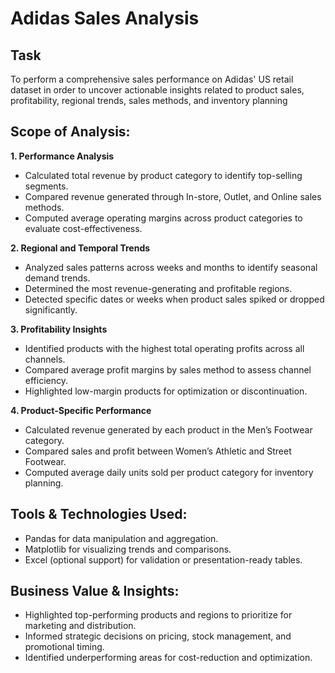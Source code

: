 # Adidas Sales Analysis
## Task
To perform a comprehensive sales performance on Adidas' US retail dataset in order to uncover actionable insights related to product sales, profitability, regional trends, sales methods, and inventory planning

## Scope of Analysis:
**1. Performance Analysis**
- Calculated total revenue by product category to identify top-selling segments.
- Compared revenue generated through In-store, Outlet, and Online sales methods.
- Computed average operating margins across product categories to evaluate cost-effectiveness.
  
**2. Regional and Temporal Trends**
- Analyzed sales patterns across weeks and months to identify seasonal demand trends.
- Determined the most revenue-generating and profitable regions.
- Detected specific dates or weeks when product sales spiked or dropped significantly.
  
**3. Profitability Insights**
- Identified products with the highest total operating profits across all channels.
- Compared average profit margins by sales method to assess channel efficiency.
- Highlighted low-margin products for optimization or discontinuation.
  
**4. Product-Specific Performance**
- Calculated revenue generated by each product in the Men’s Footwear category.
- Compared sales and profit between Women’s Athletic and Street Footwear.
- Computed average daily units sold per product category for inventory planning.

## Tools & Technologies Used:
- Pandas for data manipulation and aggregation.
- Matplotlib for visualizing trends and comparisons.
- Excel (optional support) for validation or presentation-ready tables.

## Business Value & Insights:
- Highlighted top-performing products and regions to prioritize for marketing and distribution.
- Informed strategic decisions on pricing, stock management, and promotional timing.
- Identified underperforming areas for cost-reduction and optimization.
